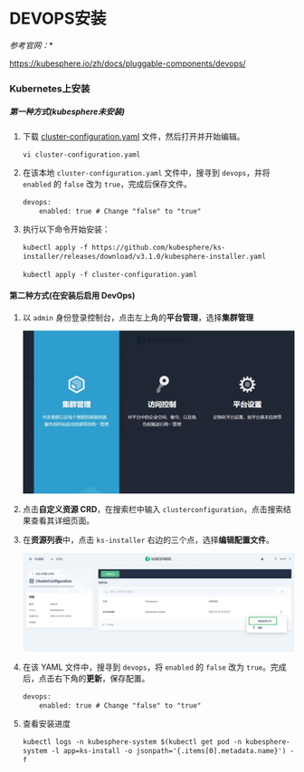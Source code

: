 # DEVOPS安装

**参考官网*：**

https://kubesphere.io/zh/docs/pluggable-components/devops/

### Kubernetes上安装

##### 第一种方式(kubesphere未安装)

1. 下载 [cluster-configuration.yaml](https://github.com/kubesphere/ks-installer/releases/download/v3.1.0/cluster-configuration.yaml) 文件，然后打开并开始编辑。

   ```shell
   vi cluster-configuration.yaml
   ```

2. 在该本地 `cluster-configuration.yaml` 文件中，搜寻到 `devops`，并将 `enabled` 的 `false` 改为 `true`，完成后保存文件。

   ```shell
   devops:
       enabled: true # Change "false" to "true"
   ```

3. 执行以下命令开始安装：

   ```shell
   kubectl apply -f https://github.com/kubesphere/ks-installer/releases/download/v3.1.0/kubesphere-installer.yaml
   
   kubectl apply -f cluster-configuration.yaml
   ```

#### 第二种方式(在安装后启用 DevOps)

1. 以 `admin` 身份登录控制台，点击左上角的**平台管理**，选择**集群管理**

   ![](./images/3.jpg)

2. 点击**自定义资源 CRD**，在搜索栏中输入 `clusterconfiguration`，点击搜索结果查看其详细页面。

3. 在**资源列表**中，点击 `ks-installer` 右边的三个点，选择**编辑配置文件**。

   ![](./images/4.jpg)

4. 在该 YAML 文件中，搜寻到 `devops`，将 `enabled` 的 `false` 改为 `true`。完成后，点击右下角的**更新**，保存配置。

   ```shell
   devops:
       enabled: true # Change "false" to "true"
   ```

5. 查看安装进度

   ```shell
   kubectl logs -n kubesphere-system $(kubectl get pod -n kubesphere-system -l app=ks-install -o jsonpath='{.items[0].metadata.name}') -f
   ```

   
